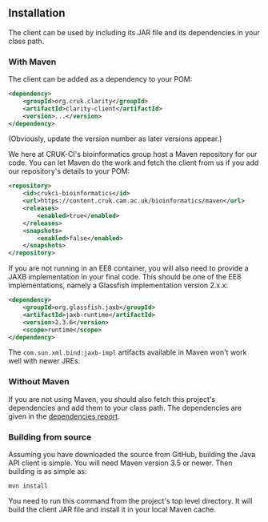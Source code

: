 ## Installation

The client can be used by including its JAR file and its dependencies
in your class path.

### With Maven

  The client can be added as a dependency to your POM:

```XML
<dependency>
    <groupId>org.cruk.clarity</groupId>
    <artifactId>clarity-client</artifactId>
    <version>...</version>
</dependency>
```

(Obviously, update the version number as later versions appear.)

We here at CRUK-CI's bioinformatics group host a Maven repository for
our code. You can let Maven do the work and fetch the client from us if
you add our repository's details to your POM:

```XML
<repository>
    <id>crukci-bioinformatics</id>
    <url>https://content.cruk.cam.ac.uk/bioinformatics/maven</url>
    <releases>
        <enabled>true</enabled>
    </releases>
    <snapshots>
        <enabled>false</enabled>
    </snapshots>
</repository>
```

If you are not running in an EE8 container, you will also need to provide
a JAXB implementation in your final code. This should be one of the EE8
implementations, namely a Glassfish implementation version 2.x.x:

```XML
<dependency>
    <groupId>org.glassfish.jaxb</groupId>
    <artifactId>jaxb-runtime</artifactId>
    <version>2.3.6</version>
    <scope>runtime</scope>
</dependency>
```

The `com.sun.xml.bind:jaxb-impl` artifacts available in Maven won't
work well with newer JREs.

### Without Maven

If you are not using Maven, you should also fetch this project's
dependencies and add them to your class path. The dependencies are given
in the [dependencies report](dependencies.html).

### Building from source

Assuming you have downloaded the source from GitHub, building the Java
API client is simple. You will need Maven version 3.5 or newer. Then building
is as simple as:

```
mvn install
```

You need to run this command from the project's top level directory. It will
build the client JAR file and install it in your local Maven cache.
